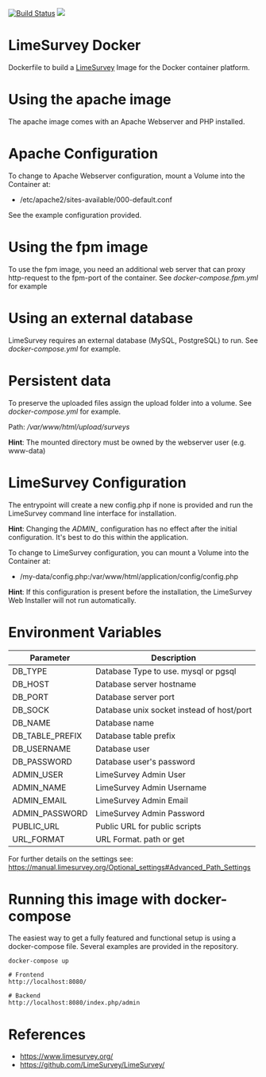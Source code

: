 [![Build Status](https://travis-ci.org/martialblog/docker-limesurvey.svg?branch=master)](https://travis-ci.org/martialblog/docker-limesurvey)
[![](https://images.microbadger.com/badges/image/martialblog/limesurvey.svg)](https://microbadger.com/images/martialblog/limesurvey "Get your own image badge on microbadger.com")

# LimeSurvey Docker

Dockerfile to build a [LimeSurvey](https://limesurvey.org) Image for the Docker container platform.

# Using the apache image

The apache image comes with an Apache Webserver and PHP installed.

# Apache Configuration

To change to Apache Webserver configuration, mount a Volume into the Container at:

 - /etc/apache2/sites-available/000-default.conf

See the example configuration provided.

# Using the fpm image

To use the fpm image, you need an additional web server that can proxy http-request to the fpm-port of the container. See *docker-compose.fpm.yml* for example

# Using an external database

LimeSurvey requires an external database (MySQL, PostgreSQL) to run. See *docker-compose.yml* for example.

# Persistent data

To preserve the uploaded files assign the upload folder into a volume. See *docker-compose.yml* for example.

Path: */var/www/html/upload/surveys*

**Hint**: The mounted directory must be owned by the webserver user (e.g. www-data)

# LimeSurvey Configuration

The entrypoint will create a new config.php if none is provided and run the LimeSurvey command line interface for installation.

**Hint**: Changing the *ADMIN_* configuration has no effect after the initial configuration. It's best to do this within the application.

To change to LimeSurvey configuration, you can mount a Volume into the Container at:

 - /my-data/config.php:/var/www/html/application/config/config.php

**Hint**: If this configuration is present before the installation, the LimeSurvey Web Installer will not run automatically.

# Environment Variables

| Parameter       | Description                               |
| ---------       | -----------                               |
| DB_TYPE         | Database Type to use. mysql or pgsql      |
| DB_HOST         | Database server hostname                  |
| DB_PORT         | Database server port                      |
| DB_SOCK         | Database unix socket instead of host/port |
| DB_NAME         | Database name                             |
| DB_TABLE_PREFIX | Database table prefix                     |
| DB_USERNAME     | Database user                             |
| DB_PASSWORD     | Database user's password                  |
| ADMIN_USER      | LimeSurvey Admin User                     |
| ADMIN_NAME      | LimeSurvey Admin Username                 |
| ADMIN_EMAIL     | LimeSurvey Admin Email                    |
| ADMIN_PASSWORD  | LimeSurvey Admin Password                 |
| PUBLIC_URL      | Public URL for public scripts             |
| URL_FORMAT      | URL Format. path or get                   |

For further details on the settings see: https://manual.limesurvey.org/Optional_settings#Advanced_Path_Settings

# Running this image with docker-compose

The easiest way to get a fully featured and functional setup is using a docker-compose file. Several examples are provided in the repository.

```
docker-compose up

# Frontend
http://localhost:8080/

# Backend
http://localhost:8080/index.php/admin
```

# References

- https://www.limesurvey.org/
- https://github.com/LimeSurvey/LimeSurvey/
